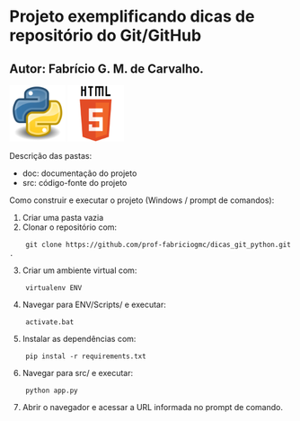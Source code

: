 # Projeto exemplificando dicas de repositório do Git/GitHub
## Autor: Fabrício G. M. de Carvalho.

<p float="left">
<img src="/doc/img/python_logo.png" width="100" height="100"/ alt='python logo'>
<img src="/doc/img/html_5_logo.png" width="100" height="100"/ alt='html5 logo'>
</p>


Descrição das pastas:

* doc: documentação do projeto
* src: código-fonte do projeto

Como construir e executar o projeto (Windows / prompt de comandos):
1. Criar uma pasta vazia
2. Clonar o repositório com: 
```console 
	git clone https://github.com/prof-fabriciogmc/dicas_git_python.git  .
```
3. Criar um ambiente virtual com: 
```console
	virtualenv ENV
```
4. Navegar para ENV/Scripts/ e executar: 
```console
	activate.bat
```
5. Instalar as dependências com:  
```console
	pip instal -r requirements.txt
```
6. Navegar para src/ e executar:  
```console
	python app.py
```
7. Abrir o navegador e acessar a URL informada no prompt de comando.


